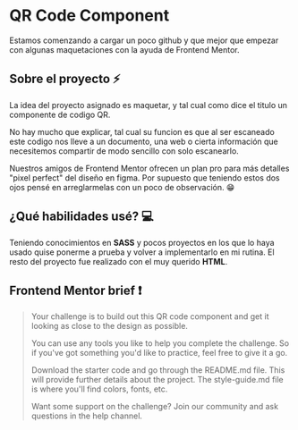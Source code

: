 
# QR Code Component 

Estamos comenzando a cargar un poco github y que mejor que empezar con algunas maquetaciones con la ayuda de Frontend Mentor.


## Sobre el proyecto ⚡
La idea del proyecto asignado es maquetar, y tal cual como dice el titulo un componente de codigo QR. 

No hay mucho que explicar, tal cual su funcion es que al ser escaneado este codigo nos lleve a un documento, una web o cierta información que necesitemos compartir de modo sencillo con solo escanearlo.

Nuestros amigos de Frontend Mentor ofrecen un plan pro para más detalles "pixel perfect" del diseño en figma. Por supuesto que teniendo estos dos ojos pensé en arreglarmelas con un poco de observación. 😁

##  ¿Qué habilidades usé? 💻
Teniendo conocimientos en __SASS__ y pocos proyectos en los que lo haya usado quise ponerme a prueba y volver a implementarlo en mi rutina. El resto del proyecto fue realizado con el muy querido __HTML__.

## Frontend Mentor brief ❗ 
> Your challenge is to build out this QR code component and get it looking as close to the design as possible.
>
> You can use any tools you like to help you complete the challenge. So if you've got something you'd like to practice, feel free to give it a go.
>
> Download the starter code and go through the README.md file. This will provide further details about the project. The style-guide.md file is where you'll find colors, fonts, etc.
>
> Want some support on the challenge? Join our community and ask questions in the help channel.

## 
